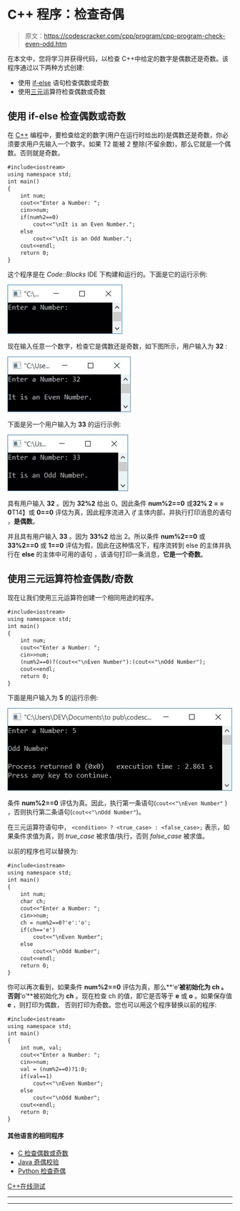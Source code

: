 # C++ 程序：检查奇偶

> 原文：<https://codescracker.com/cpp/program/cpp-program-check-even-odd.htm>

在本文中，您将学习并获得代码，以检查 C++中给定的数字是偶数还是奇数。该程序通过以下两种方式创建:

*   使用 <u>if-else</u> 语句检查偶数或奇数
*   使用<u>三元</u>运算符检查偶数或奇数

## 使用 if-else 检查偶数或奇数

在 [C++](/cpp/index.htm) 编程中，要检查给定的数字(用户在运行时给出的)是偶数还是奇数，你必须要求用户先输入一个数字。如果 T2 能被 2 整除(不留余数)，那么它就是一个偶数。否则就是奇数。

```
#include<iostream>
using namespace std;
int main()
{
    int num;
    cout<<"Enter a Number: ";
    cin>>num;
    if(num%2==0)
        cout<<"\nIt is an Even Number.";
    else
        cout<<"\nIt is an Odd Number.";
    cout<<endl;
    return 0;
}
```

这个程序是在 *Code::Blocks* IDE 下构建和运行的。下面是它的运行示例:

![C++ program check odd even](img/da30ea2102b93a98b233c773ccdd071c.png)

现在输入任意一个数字，检查它是偶数还是奇数，如下图所示，用户输入为 **32** :

![C++ program odd even](img/ba2bed84e0218c8e96e34cbb63848db6.png)

下面是另一个用户输入为 **33** 的运行示例:

![check even or odd number c++](img/65021b907747e80093b845657c84d507.png)

具有用户输入 **32** 。因为 **32%2** 给出 0。因此条件 **num%2==0** 或**32% 2 = = 0**T14】或 **0==0** 评估为真，因此程序流进入 *if* 主体内部，并执行打印消息的语句 ，**是偶数**。

并且具有用户输入 **33** 。因为 **33%2** 给出 2。所以条件 **num%2==0** 或 **33%2==0** 或 **1==0** 评估为假，因此在这种情况下，程序流转到 else 的主体并执行在 **else** 的主体中可用的语句 ，该语句打印一条消息，**它是一个奇数**。

## 使用三元运算符检查偶数/奇数

现在让我们使用三元运算符创建一个相同用途的程序。

```
#include<iostream>
using namespace std;
int main()
{
    int num;
    cout<<"Enter a Number: ";
    cin>>num;
    (num%2==0)?(cout<<"\nEven Number"):(cout<<"\nOdd Number");
    cout<<endl;
    return 0;
}
```

下面是用户输入为 **5** 的运行示例:

![check even odd using ternary operator c++](img/b15ea2b9a04620e2184627fa603cd2b6.png)

条件 **num%2==0** 评估为真。因此，执行第一条语句(`cout<<"\nEven Number"` ) ，否则执行第二条语句(`cout<<"\nOdd Number"`)。

在三元运算符语句中，
`<condition> ? <true_case> : <false_case>;`
表示，如果条件求值为真，则 *true_case* 被求值/执行，否则 *false_case* 被求值。

以前的程序也可以替换为:

```
#include<iostream>
using namespace std;
int main()
{
    int num;
    char ch;
    cout<<"Enter a Number: ";
    cin>>num;
    ch = num%2==0?'e':'o';
    if(ch=='e')
        cout<<"\nEven Number";
    else
        cout<<"\nOdd Number";
    cout<<endl;
    return 0;
}
```

你可以再次看到，如果条件 **num%2==0** 评估为真，那么**‘e’**被初始化为 **ch** 。否则**‘o’**被初始化为 **ch** 。现在检查 ch 的值，即它是否等于 **e** 或 **o** 。如果保存值 **e** ，则打印为偶数， 否则打印为奇数。您也可以用这个程序替换以前的程序:

```
#include<iostream>
using namespace std;
int main()
{
    int num, val;
    cout<<"Enter a Number: ";
    cin>>num;
    val = (num%2==0)?1:0;
    if(val==1)
        cout<<"\nEven Number";
    else
        cout<<"\nOdd Number";
    cout<<endl;
    return 0;
}
```

#### 其他语言的相同程序

*   [C 检查偶数或奇数](/c/program/c-program-check-even-odd.htm)
*   [Java 奇偶校验](/java/program/java-program-check-even-odd.htm)
*   [Python 检查奇偶](/python/program/python-program-check-even-odd.htm)

[C++在线测试](/exam/showtest.php?subid=3)

* * *

* * *